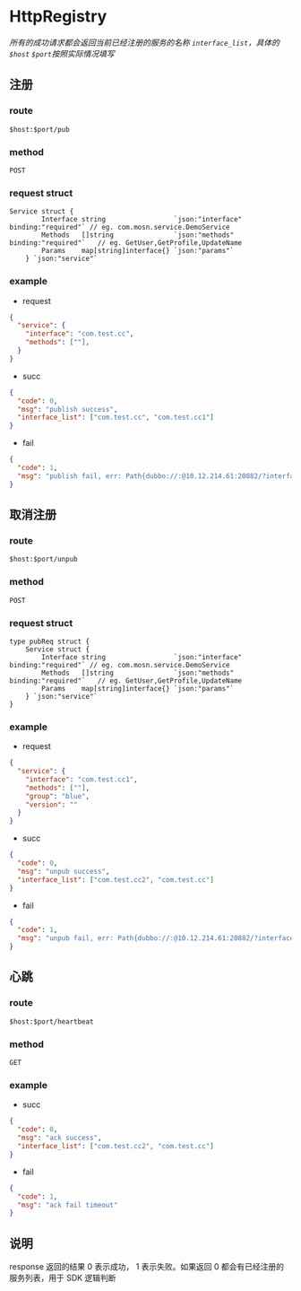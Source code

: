 # HttpRegistry

_所有的成功请求都会返回当前已经注册的服务的名称 `interface_list`，具体的`$host` `$port`按照实际情况填写_

## 注册

### route

`$host:$port/pub`

### method

`POST`

### request struct

```golang
Service struct {
		Interface string                 `json:"interface" binding:"required"` // eg. com.mosn.service.DemoService
		Methods   []string               `json:"methods" binding:"required"`   // eg. GetUser,GetProfile,UpdateName
		Params    map[string]interface{} `json:"params"`
	} `json:"service"`
```

### example

- request

```json
{
  "service": {
    "interface": "com.test.cc",
    "methods": [""],
  }
}
```

- succ

```json
{
  "code": 0,
  "msg": "publish success",
  "interface_list": ["com.test.cc", "com.test.cc1"]
}
```

- fail

```json
{
  "code": 1,
  "msg": "publish fail, err: Path{dubbo://:@10.12.214.61:20882/?interface=com.test.cc1&group=blue&version=} has been registered"
}
```

## 取消注册

### route

`$host:$port/unpub`

### method

`POST`

### request struct

```golang
type pubReq struct {
	Service struct {
		Interface string                 `json:"interface" binding:"required"` // eg. com.mosn.service.DemoService
		Methods   []string               `json:"methods" binding:"required"`   // eg. GetUser,GetProfile,UpdateName
		Params    map[string]interface{} `json:"params"`
	} `json:"service"`
}
```

### example

- request

```json
{
  "service": {
    "interface": "com.test.cc1",
    "methods": [""],
    "group": "blue",
    "version": ""
  }
}
```

- succ

```json
{
  "code": 0,
  "msg": "unpub success",
  "interface_list": ["com.test.cc2", "com.test.cc"]
}
```

- fail

```json
{
  "code": 1,
  "msg": "unpub fail, err: Path{dubbo://:@10.12.214.61:20882/?interface=com.test.cc&group=blue&version=} has not registered"
}
```

## 心跳

### route

`$host:$port/heartbeat`

### method

`GET`

### example

- succ

```json
{
  "code": 0,
  "msg": "ack success",
  "interface_list": ["com.test.cc2", "com.test.cc"]
}
```

- fail

```json
{
  "code": 1,
  "msg": "ack fail timeout"
}
```

## 说明

response 返回的结果 0 表示成功， 1 表示失败。如果返回 0 都会有已经注册的服务列表，用于 SDK 逻辑判断
